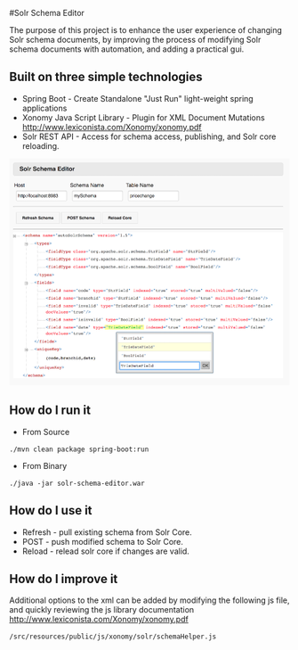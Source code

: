 #Solr Schema Editor

The purpose of this project is to enhance the user experience of changing Solr schema documents, by improving the process of modifying Solr schema documents with automation, and adding a practical gui. 

## Built on three simple technologies
* Spring Boot - Create Standalone "Just Run" light-weight spring applications
* Xonomy Java Script Library - Plugin for XML Document Mutations http://www.lexiconista.com/Xonomy/xonomy.pdf
* Solr REST API - Access for schema access, publishing, and Solr core reloading.


![screen shot](images/SolrEditorScreenShot.png)


## How do I run it

* From Source
```
./mvn clean package spring-boot:run
```
* From Binary
```
./java -jar solr-schema-editor.war 
```

## How do I use it
* Refresh - pull existing schema from Solr Core.
* POST - push modified schema to Solr Core.
* Reload - relead solr core if changes are valid.

## How do I improve it
Additional options to the xml can be added by modifying the following js file, and quickly reviewing the js library documentation http://www.lexiconista.com/Xonomy/xonomy.pdf
```
/src/resources/public/js/xonomy/solr/schemaHelper.js
```
